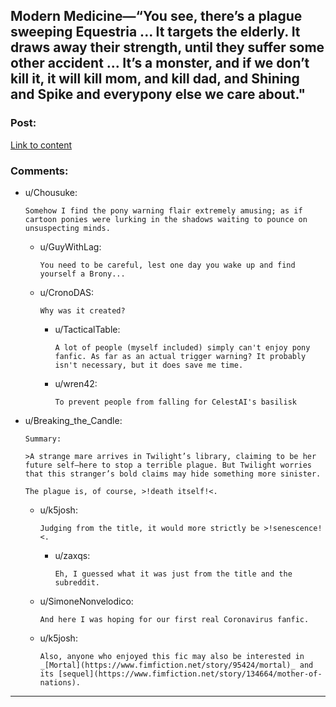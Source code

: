 ## Modern Medicine—“You see, there’s a plague sweeping Equestria ... It targets the elderly. It draws away their strength, until they suffer some other accident ... It’s a monster, and if we don’t kill it, it will kill mom, and kill dad, and Shining and Spike and everypony else we care about."

### Post:

[Link to content](https://www.fimfiction.net/story/257498/modern-medicine)

### Comments:

- u/Chousuke:
  ```
  Somehow I find the pony warning flair extremely amusing; as if cartoon ponies were lurking in the shadows waiting to pounce on unsuspecting minds.
  ```

  - u/GuyWithLag:
    ```
    You need to be careful, lest one day you wake up and find yourself a Brony...
    ```

  - u/CronoDAS:
    ```
    Why was it created?
    ```

    - u/TacticalTable:
      ```
      A lot of people (myself included) simply can't enjoy pony fanfic. As far as an actual trigger warning? It probably isn't necessary, but it does save me time.
      ```

    - u/wren42:
      ```
      To prevent people from falling for CelestAI's basilisk
      ```

- u/Breaking_the_Candle:
  ```
  Summary:

  >A strange mare arrives in Twilight’s library, claiming to be her future self—here to stop a terrible plague. But Twilight worries that this stranger’s bold claims may hide something more sinister.

  The plague is, of course, >!death itself!<.
  ```

  - u/k5josh:
    ```
    Judging from the title, it would more strictly be >!senescence!<.
    ```

    - u/zaxqs:
      ```
      Eh, I guessed what it was just from the title and the subreddit.
      ```

  - u/SimoneNonvelodico:
    ```
    And here I was hoping for our first real Coronavirus fanfic.
    ```

  - u/k5josh:
    ```
    Also, anyone who enjoyed this fic may also be interested in _[Mortal](https://www.fimfiction.net/story/95424/mortal)_ and its [sequel](https://www.fimfiction.net/story/134664/mother-of-nations).
    ```

---

